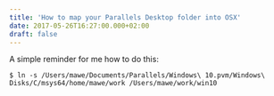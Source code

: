 ```yaml
---
title: 'How to map your Parallels Desktop folder into OSX'
date: 2017-05-26T16:27:00.000+02:00
draft: false
---
```


A simple reminder for me how to do this:  
  
  

    $ ln -s /Users/mawe/Documents/Parallels/Windows\ 10.pvm/Windows\ Disks/C/msys64/home/mawe/work /Users/mawe/work/win10